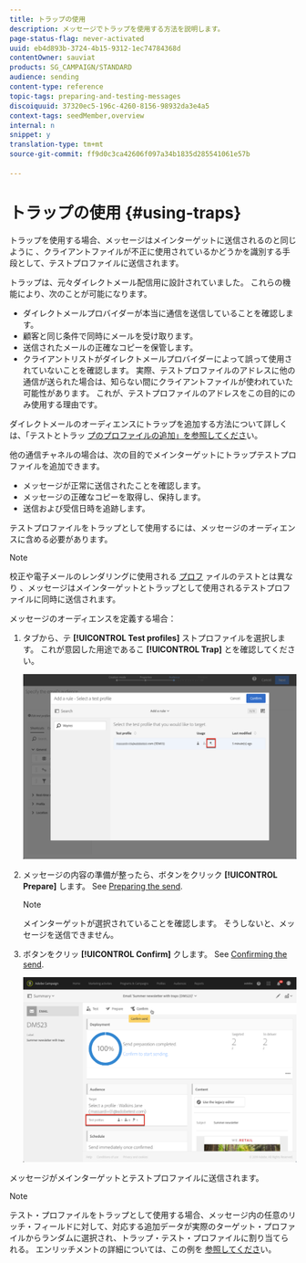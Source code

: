 ```yaml
---
title: トラップの使用
description: メッセージでトラップを使用する方法を説明します。
page-status-flag: never-activated
uuid: eb4d893b-3724-4b15-9312-1ec74784368d
contentOwner: sauviat
products: SG_CAMPAIGN/STANDARD
audience: sending
content-type: reference
topic-tags: preparing-and-testing-messages
discoiquuid: 37320ec5-196c-4260-8156-98932da3e4a5
context-tags: seedMember,overview
internal: n
snippet: y
translation-type: tm+mt
source-git-commit: ff9d0c3ca42606f097a34b1835d285541061e57b

---
```



# トラップの使用 {#using-traps}

トラップを使用する場合、メッセージはメインターゲットに送信されるのと同じように [](../../audiences/using/managing-test-profiles.md) 、クライアントファイルが不正に使用されているかどうかを識別する手段として、テストプロファイルに送信されます。

トラップは、元々ダイレクトメール配信用に設計されていました。 これらの機能により、次のことが可能になります。

* ダイレクトメールプロバイダーが本当に通信を送信していることを確認します。
* 顧客と同じ条件で同時にメールを受け取ります。
* 送信されたメールの正確なコピーを保管します。
* クライアントリストがダイレクトメールプロバイダーによって誤って使用されていないことを確認します。 実際、テストプロファイルのアドレスに他の通信が送られた場合は、知らない間にクライアントファイルが使われていた可能性があります。 これが、テストプロファイルのアドレスをこの目的にのみ使用する理由です。

ダイレクトメールのオーディエンスにトラップを追加する方法について詳しくは、「テストとトラッ [プのプロファイルの追加」を参照してくださ](../../channels/using/defining-the-direct-mail-audience.md#adding-test-and-trap-profiles)い。

他の通信チャネルの場合は、次の目的でメインターゲットにトラップテストプロファイルを追加できます。

* メッセージが正常に送信されたことを確認します。
* メッセージの正確なコピーを取得し、保持します。
* 送信および受信日時を追跡します。

テストプロファイルをトラップとして使用するには、メッセージのオーディエンスに含める必要があります。

>[!NOTE]
>
>校正や電子メールのレンダリングに使用される [プロフ](../../sending/using/sending-proofs.md) ァイルのテストとは異なり [](../../sending/using/email-rendering.md)、メッセージはメインターゲットとトラップとして使用されるテストプロファイルに同時に送信されます。

メッセージのオーディエンスを定義する場合：

1. タブから、テ **[!UICONTROL Test profiles]** ストプロファイルを選択します。 これが意図した用途であるこ **[!UICONTROL Trap]** とを確認してください。

   ![](assets/trap_select.png)

1. メッセージの内容の準備が整ったら、ボタンをクリック **[!UICONTROL Prepare]** します。 See [Preparing the send](../../sending/using/preparing-the-send.md).
   >[!NOTE]
   >
   >メインターゲットが選択されていることを確認します。 そうしないと、メッセージを送信できません。

1. ボタンをクリッ **[!UICONTROL Confirm]** クします。 See [Confirming the send](../../sending/using/confirming-the-send.md).

   ![](assets/trap_confirm.png)

メッセージがメインターゲットとテストプロファイルに送信されます。

>[!NOTE]
>
>テスト・プロファイルをトラップとして使用する場合、メッセージ内の任意のリッチ・フィールドに対して、対応する追加データが実際のターゲット・プロファイルからランダムに選択され、トラップ・テスト・プロファイルに割り当てられる。 エンリッチメントの詳細については、この例を [参照してくださ](../../automating/using/enrichment.md#example--enriching-profile-data-with-data-contained-in-a-file)い。
